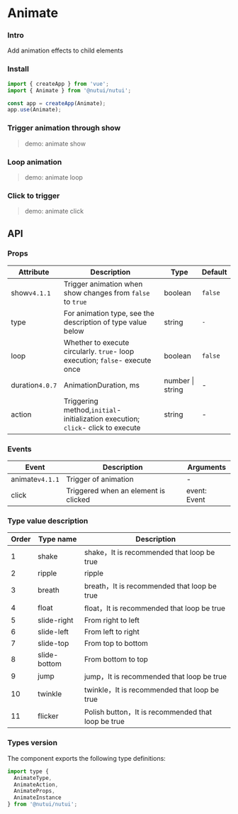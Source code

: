 # Animate

### Intro

Add animation effects to child elements

### Install

```js
import { createApp } from 'vue';
import { Animate } from '@nutui/nutui';

const app = createApp(Animate);
app.use(Animate);
```

### Trigger animation through show

> demo: animate show

### Loop animation

> demo: animate loop

### Click to trigger

> demo: animate click

## API

### Props

| Attribute | Description | Type | Default |
| --- | --- | --- | --- |
| show`v4.1.1` | Trigger animation when show changes from `false` to `true` | boolean | `false` |
| type | For animation type, see the description of type value below | string | `-` |
| loop | Whether to execute circularly. `true`- loop execution; `false`- execute once | boolean | `false` |
| duration`4.0.7` | AnimationDuration, ms | number \| string | - |
| action | Triggering method,`initial`- initialization execution; `click`- click to execute | string | - |

### Events

| Event | Description | Arguments |
| --- | --- | --- |
| animate`v4.1.1` | Trigger of animation | - |
| click | Triggered when an element is clicked | event: Event |

### Type value description

| Order | Type name | Description |
| --- | --- | --- |
| 1 | shake | shake，It is recommended that loop be true |
| 2 | ripple | ripple |
| 3 | breath | breath，It is recommended that loop be true |
| 4 | float | float，It is recommended that loop be true |
| 5 | slide-right | From right to left |
| 6 | slide-left | From left to right |
| 7 | slide-top | From top to bottom |
| 8 | slide-bottom | From bottom to top |
| 9 | jump | jump，It is recommended that loop be true |
| 10 | twinkle | twinkle，It is recommended that loop be true |
| 11 | flicker | Polish button，It is recommended that loop be true |

### Types version

The component exports the following type definitions:

```js
import type {
  AnimateType,
  AnimateAction,
  AnimateProps,
  AnimateInstance
} from '@nutui/nutui';
```

